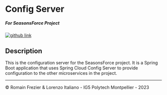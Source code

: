 # Config Server
##### For SeasonsForce Project

<a target="_blank" href="https://github.com/lorenzo-italiano/Seasonsforce">
  <img alt="github link" src="https://img.shields.io/badge/SEASONFORCE-global-green?logo=github&style=for-the-badge">
</a>

## Description

This is the configuration server for the SeasonsForce project. It is a Spring Boot application that uses Spring Cloud Config Server to provide configuration to the other microservices in the project.

---

© Romain Frezier & Lorenzo Italiano - IG5 Polytech Montpellier - 2023

